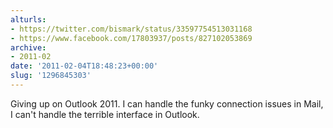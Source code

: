 ```yaml
---
alturls:
- https://twitter.com/bismark/status/33597754513031168
- https://www.facebook.com/17803937/posts/827102053869
archive:
- 2011-02
date: '2011-02-04T18:48:23+00:00'
slug: '1296845303'
---
```


Giving up on Outlook 2011.  I can handle the funky connection issues in Mail, I can't handle the terrible interface in Outlook.

